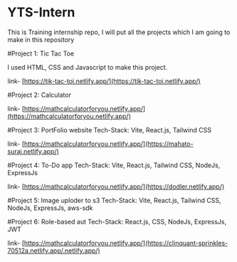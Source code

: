 # YTS-Intern

This is Training internship repo, I will put all the projects which I am going to make in this repository

#Project 1: Tic Tac Toe

I used HTML, CSS and Javascript to make this project.

link- [https://tik-tac-toi.netlify.app/](https://tik-tac-toi.netlify.app/)

#Project 2: Calculator

link- [https://mathcalculatorforyou.netlify.app/](https://mathcalculatorforyou.netlify.app/)

#Project 3: PortFolio website
Tech-Stack: Vite, React.js, Tailwind CSS

link- [https://mathcalculatorforyou.netlify.app/](https://mahato-suraj.netlify.app/)

#Project 4: To-Do app
Tech-Stack: Vite, React.js, Tailwind CSS, NodeJs, ExpressJs

link- [https://mathcalculatorforyou.netlify.app/](https://dodler.netlify.app/)

#Project 5: Image uploder to s3
Tech-Stack: Vite, React.js, Tailwind CSS, NodeJs, ExpressJs, aws-sdk


#Project 6: Role-based aut
Tech-Stack: React.js, CSS, NodeJs, ExpressJs, JWT

link- [https://mathcalculatorforyou.netlify.app/](https://clinquant-sprinkles-70512a.netlify.app/.netlify.app/)
